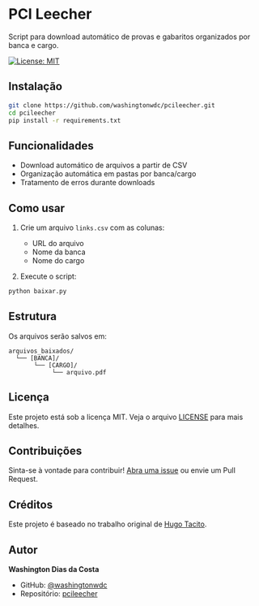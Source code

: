 # PCI Leecher

Script para download automático de provas e gabaritos organizados por banca e cargo.

[![License: MIT](https://img.shields.io/badge/License-MIT-yellow.svg)](https://opensource.org/licenses/MIT)

## Instalação

```bash
git clone https://github.com/washingtonwdc/pcileecher.git
cd pcileecher
pip install -r requirements.txt
```

## Funcionalidades

- Download automático de arquivos a partir de CSV
- Organização automática em pastas por banca/cargo
- Tratamento de erros durante downloads

## Como usar

1. Crie um arquivo `links.csv` com as colunas:
   - URL do arquivo
   - Nome da banca
   - Nome do cargo

2. Execute o script:
```python
python baixar.py
```

## Estrutura
Os arquivos serão salvos em:
```
arquivos_baixados/
  └── [BANCA]/
       └── [CARGO]/
            └── arquivo.pdf
```

## Licença

Este projeto está sob a licença MIT. Veja o arquivo [LICENSE](LICENSE) para mais detalhes.

## Contribuições

Sinta-se à vontade para contribuir! [Abra uma issue](https://github.com/washingtonwdc/pcileecher/issues) ou envie um Pull Request.

## Créditos

Este projeto é baseado no trabalho original de [Hugo Tacito](https://github.com/hugotacito/pcileecher).

## Autor

**Washington Dias da Costa**
- GitHub: [@washingtonwdc](https://github.com/washingtonwdc)
- Repositório: [pcileecher](https://github.com/washingtonwdc/pcileecher)
